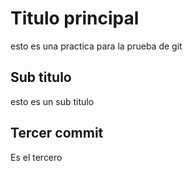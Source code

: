 # Titulo principal
esto es una practica para la prueba de git

## Sub titulo
esto es un sub titulo

## Tercer commit
Es el tercero